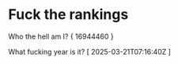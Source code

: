# Fuck the rankings

Who the hell am I?
{ 16944460 }

What fucking year is it?
[ 2025-03-21T07:16:40Z ]
